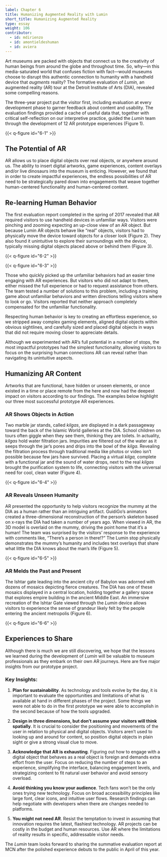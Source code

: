 ```yaml
---
label: Chapter 6
title: Humanizing Augmented Reality with Lumin
short_title: Humanizing Augmented Reality
type: essay
weight: 106
contributor:
  - id: mdirienzo
  - id: amontieldeshuman
  - id: aviera
---
```


Art museums are packed with objects that connect us to the creativity of human beings from around the globe and throughout time. So, why—in this media-saturated world that confuses fiction with fact—would museums choose to disrupt this authentic connection to humanity with a handheld device that *augments* reality? The formative evaluation of *Lumin,* an augmented reality (AR) tour at the Detroit Institute of Arts (DIA), revealed some compelling reasons.

The three-year project put the visitor first, including evaluation at every development phase to garner feedback about content and usability. The evaluation findings provided a cache of useful data that, together with critical self-reflection on our interpretive practice, guided the *Lumin* team through the development of 12 AR prototype experiences (Figure 1).

{{< q-figure id="6-1" >}}

## The Potential of AR

AR allows us to place digital objects over real objects, or anywhere around us. The ability to insert digital artworks, game experiences, content overlays and/or live dinosaurs into the museum is enticing. However, we found that in order to create impactful experiences, the endless possibilities of AR need to be strategically pared down into engagements that weave together human-centered functionality and human-centered content.

## Re-learning Human Behavior

The first evaluation report completed in the spring of 2017 revealed that AR required visitors to use handheld devices in unfamiliar ways. Visitors were pinching and zooming expecting an up-close view of an AR object. But because Lumin AR objects behave like “real” objects, visitors had to physically move the device toward objects for a closer look (Figure 2). They also found it unintuitive to explore their surroundings with the device, typically missing digital objects placed above or behind them (Figure 3).

{{< q-figure id="6-2" >}}

{{< q-figure id="6-3" >}}

Those who quickly picked up the unfamiliar behaviors had an easier time engaging with AR experiences. But visitors who did not adapt to them, either missed the full experience or had to request assistance from others. The team tested a number of solutions to this problem, including a training game about unfamiliar behaviors and written directions telling visitors where to look or go. Visitors reported that neither approach completely compensated for the unfamiliar functionality.

Respecting human behavior is key to creating an effortless experience, so we stripped away complex gaming elements, aligned digital objects within obvious sightlines, and carefully sized and placed digital objects in ways that did not require moving closer to appreciate details.

Although we experimented with AR’s full potential in a number of stops, the most impactful prototypes had the simplest functionality, allowing visitors to focus on the surprising human connections AR can reveal rather than navigating its unintuitive aspects.

## Humanizing AR Content

Artworks that are functional, have hidden or unseen elements, or once existed in a time or place remote from the here and now had the deepest impact on visitors according to our findings. The examples below highlight our three most successful prototype AR experiences.

### AR Shows Objects in Action

Two marble jar stands, called *kilgas*, are displayed in a dark passageway toward the back of the Islamic World galleries at the DIA. School children on tours often giggle when they see them, thinking they are toilets. In actuality, *kilgas* hold water filtration jars. Impurities are filtered out of the water as it seeps through the jar’s pores and drips into the bowl of the *kilga.* Revealing the filtration process through traditional media like photos or video isn’t possible because few jars have survived. Placing a virtual *kilga,* complete with a functional jar and the sound of water drops, next to the real *kilgas* brought the purification system to life, connecting visitors with the universal need for cool, clean water (Figure 4).

{{< q-figure id="6-4" >}}

### AR Reveals Unseen Humanity

AR presented the opportunity to help visitors recognize the mummy at the DIA as a human rather than an intriguing artifact. GuidiGo’s animators created a three-dimensional reconstruction of the person’s skeleton based on x-rays the DIA had taken a number of years ago. When viewed in AR, the 3D model is overlaid on the mummy, driving the point home that it’s a human! The team was surprised by the visitors’ response to the experience with comments like, “There’s a person in there!?” The Lumin stop physically demonstrates the mummy’s humanity and includes text overlays that share what little the DIA knows about the man’s life (Figure 5).

{{< q-figure id="6-5" >}}

### AR Melds the Past and Present

The Ishtar gate leading into the ancient city of Babylon was adorned with dozens of mosaics depicting fierce creatures. The DIA has one of these mosaics displayed in a central location, holding together a gallery space that explores empire building in the ancient Middle East. An immersive recreation of the Ishtar Gate viewed through the *Lumin* device allows visitors to experience the sense of grandeur likely felt by the people entering the ancient metropolis (Figure 6).

{{< q-figure id="6-6" >}}

## Experiences to Share

Although there is much we are still discovering, we hope that the lessons we learned during the development of *Lumin* will be valuable to museum professionals as they embark on their own AR journeys. Here are five major insights from our prototype project.

### Key Insights:

1.  **Plan for sustainability**. As technology and tools evolve by the day, it is important to evaluate the opportunities and limitations of what is available at hand in different phases of the project. Some things we were not able to do in the first prototype we were able to accomplish in the second because of how the tools upgraded.

2.  **Design in three dimensions, but don’t assume your visitors will think spatially**. It is crucial to consider the positioning and movements of the user in relation to physical and digital objects. Visitors aren’t used to looking up and around for content, so position digital objects in plain sight or give a strong visual clue to move.

3.  **Acknowledge that AR is exhausting**. Figuring out how to engage with a digital object that behaves as a real object is foreign and demands extra effort from the user. Focus on reducing the number of steps to an experience, simplifying the interface, balancing engagement levels, and strategizing content to fit natural user behavior and avoid sensory overload.

4.  **Avoid thinking you know your audience**. Tech fans won’t be the only ones trying new technology. Focus on broad accessibility principles like large font, clear icons, and intuitive user flows. Research findings can help negotiate with developers when there are changes needed to platforms.

5.  **You might not need AR**. Resist the temptation to invest in assuming that innovation requires the latest, flashiest technology. AR projects can be costly in the budget and human resources. Use AR where the limitations of reality results in specific, addressable visitor needs.

The *Lumin* team looks forward to sharing the summative evaluation report at MCN after the polished experience debuts to the public in April of this year.
